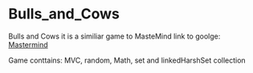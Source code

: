 # Bulls_and_Cows
Bulls and Cows it is a similiar game to MasteMind link to goolge: [Mastermind](https://www.google.com/search?q=mastermind+game&oq=mastermi&aqs=chrome.0.69i59j69i57.1199j0j4&sourceid=chrome&ie=UTF-8)


Game conttains: MVC, random, Math, set and linkedHarshSet collection
